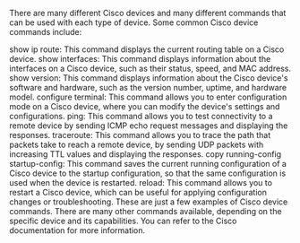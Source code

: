 There are many different Cisco devices and many different commands that can be used with each type of device. Some common Cisco device commands include:

show ip route: This command displays the current routing table on a Cisco device.
show interfaces: This command displays information about the interfaces on a Cisco device, such as their status, speed, and MAC address.
show version: This command displays information about the Cisco device's software and hardware, such as the version number, uptime, and hardware model.
configure terminal: This command allows you to enter configuration mode on a Cisco device, where you can modify the device's settings and configurations.
ping: This command allows you to test connectivity to a remote device by sending ICMP echo request messages and displaying the responses.
traceroute: This command allows you to trace the path that packets take to reach a remote device, by sending UDP packets with increasing TTL values and displaying the responses.
copy running-config startup-config: This command saves the current running configuration of a Cisco device to the startup configuration, so that the same configuration is used when the device is restarted.
reload: This command allows you to restart a Cisco device, which can be useful for applying configuration changes or troubleshooting.
These are just a few examples of Cisco device commands. There are many other commands available, depending on the specific device and its capabilities. You can refer to the Cisco documentation for more information.

